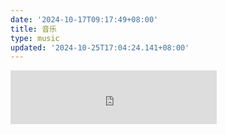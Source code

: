 ```yaml
---
date: '2024-10-17T09:17:49+08:00'
title: 音乐
type: music
updated: '2024-10-25T17:04:24.141+08:00'
---
```

<iframe frameborder="no" border="0" marginwidth="0" marginheight="0" width=330 height=86 src="https://music.163.com/outchain/player?type=2&id=1473556430&auto=1&height=66"></iframe>
